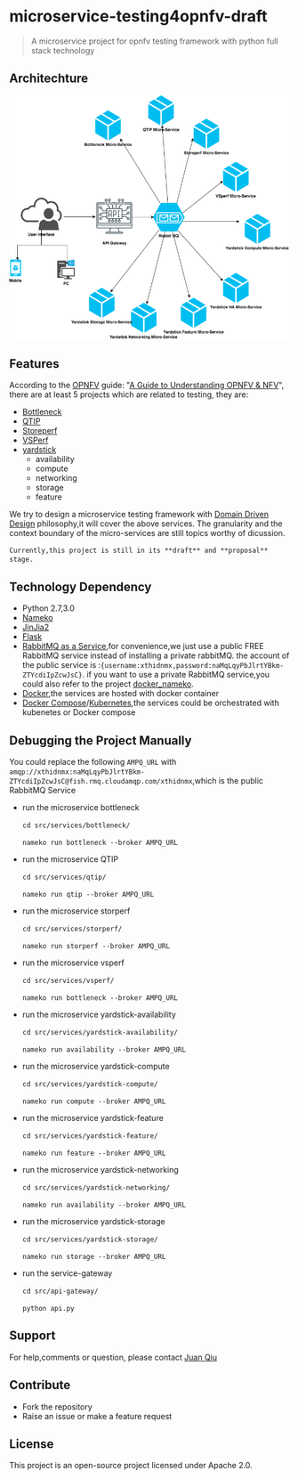 # microservice-testing4opnfv-draft
> A microservice project for opnfv testing framework with python full stack technology

## Architechture

![OPNFV testing framework microservice](arch.png)

## Features

According to the [OPNFV](https://www.opnfv.org/) guide:
"[A Guide to Understanding OPNFV & NFV](https://www.opnfv.org/resources/download-understanding-opnfv-ebook)",
there are at least 5 projects which are related to testing, they are:

- [Bottleneck](https://wiki.opnfv.org/display/bottlenecks)
- [QTIP](https://wiki.opnfv.org/display/qtip)
- [Storeperf](https://wiki.opnfv.org/display/storperf)
- [VSPerf](https://wiki.opnfv.org/display/vsperf)
- [yardstick](https://wiki.opnfv.org/display/yardstick)
    - availability
    - compute
    - networking
    - storage
    - feature

We try to design a microservice testing framework with [Domain Driven Design](https://martinfowler.com/tags/domain%20driven%20design.html) philosophy,it will cover the above services.
    The granularity and the context boundary of the micro-services are still topics worthy of dicussion.

    Currently,this project is still in its **draft** and **proposal** stage.
## Technology Dependency

- Python 2.7,3.0
- [Nameko](https://github.com/nameko/nameko)
- [JinJia2](http://jinja.pocoo.org/)
- [Flask](http://flask.pocoo.org/)
- [RabbitMQ as a Service](https://www.cloudamqp.com/#/),for convenience,we just use a public FREE RabbitMQ service instead of
    installing a private rabbitMQ.
    the account of the public service is :`{username:xthidnmx,password:naMqLqyPbJlrtYBkm-ZTYcdiIpZcwJsC}`.
    if you want to use a private RabbitMQ service,you could also refer to the project [docker_nameko](https://github.com/chunchill/docker-nameko).
- [Docker](https://www.docker.com/),the services are hosted with docker container
- [Docker Compose](https://docs.docker.com/compose/)/[Kubernetes](https://kubernetes.io/),the services could be orchestrated with kubenetes or Docker compose

## Debugging the Project Manually

You could replace the following `AMPQ_URL` with `amqp://xthidnmx:naMqLqyPbJlrtYBkm-ZTYcdiIpZcwJsC@fish.rmq.cloudamqp.com/xthidnmx`,which is the public RabbitMQ Service

* run the microservice bottleneck

    `cd src/services/bottleneck/`

    `nameko run bottleneck --broker AMPQ_URL`

* run the microservice QTIP

    `cd src/services/qtip/`

    `nameko run qtip --broker AMPQ_URL`

* run the microservice storperf

    `cd src/services/storperf/`

    `nameko run storperf --broker AMPQ_URL`

* run the microservice vsperf

    `cd src/services/vsperf/`

    `nameko run bottleneck --broker AMPQ_URL`

* run the microservice yardstick-availability

    `cd src/services/yardstick-availability/`

    `nameko run availability --broker AMPQ_URL`

* run the microservice yardstick-compute

    `cd src/services/yardstick-compute/`

    `nameko run compute --broker AMPQ_URL`

* run the microservice yardstick-feature

    `cd src/services/yardstick-feature/`

    `nameko run feature --broker AMPQ_URL`

* run the microservice yardstick-networking

    `cd src/services/yardstick-networking/`

    `nameko run availability --broker AMPQ_URL`

* run the microservice yardstick-storage

    `cd src/services/yardstick-storage/`

    `nameko run storage --broker AMPQ_URL`

* run the service-gateway

    `cd src/api-gateway/`

    `python api.py`

## Support

For help,comments or question, please contact [Juan Qiu](mailto:juan_qiu@tongji.edu.cn)

## Contribute

- Fork the repository
- Raise an issue or make a feature request

## License

This project is an open-source project licensed under Apache 2.0.
